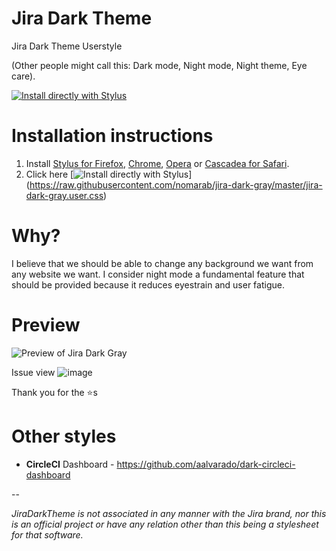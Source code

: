 # Jira Dark Theme
Jira Dark Theme Userstyle

(Other people might call this: Dark mode, Night mode, Night theme, Eye care).

[![Install directly with Stylus](https://img.shields.io/badge/Install%20directly%20with-Stylus-00adad.svg)](https://raw.githubusercontent.com/aalvarado/jira-dark-gray/master/jira-dark-gray.user.css)

# Installation instructions
1. Install [Stylus for Firefox](https://addons.mozilla.org/en-US/firefox/addon/styl-us/), [Chrome](https://chrome.google.com/webstore/detail/stylus/clngdbkpkpeebahjckkjfobafhncgmne), [Opera](https://addons.opera.com/en-gb/extensions/details/stylus/) or [Cascadea for Safari](https://cascadea.app/).
2. Click here [![Install directly with Stylus](https://img.shields.io/badge/Install%20directly%20with-Stylus-00adad.svg)]
(https://raw.githubusercontent.com/nomarab/jira-dark-gray/master/jira-dark-gray.user.css)

# Why?
I believe that we should be able to change any background we want from any website we want. 
I consider night mode a fundamental feature that should be provided because it reduces eyestrain and user fatigue. 

# Preview

![Preview of Jira Dark Gray](./jira-darks-preview.png)

Issue view
![image](https://user-images.githubusercontent.com/370322/161655135-127574d9-c0c1-466f-ba80-5c330673205e.png)

Thank you for the ⭐s

# Other styles
- **CircleCI** Dashboard - https://github.com/aalvarado/dark-circleci-dashboard

--

*JiraDarkTheme is not associated in any manner with the Jira brand, nor this is an official project or have any relation other than this being a stylesheet for that software.*
